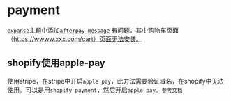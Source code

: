 # payment

[` expanse `](https://archetypethemes.co/blogs/expanse)主题中添加[` afterpay message `](https://developers.afterpay.com/afterpay-online/docs/shopify) 有问题。其中购物车页面（https://wwww.xxx.com/cart）页面无法安装。

## shopify使用apple-pay

使用stripe，在stripe中开启` apple pay `，此方法需要验证域名，在shopify中无法使用。可以是用` shopify payment `，然后开启` apple pay `。[` 参考文档 `](https://community.shopify.com/c/payments-shipping-and/how-to-add-applepay-with-stripe/td-p/434001)
